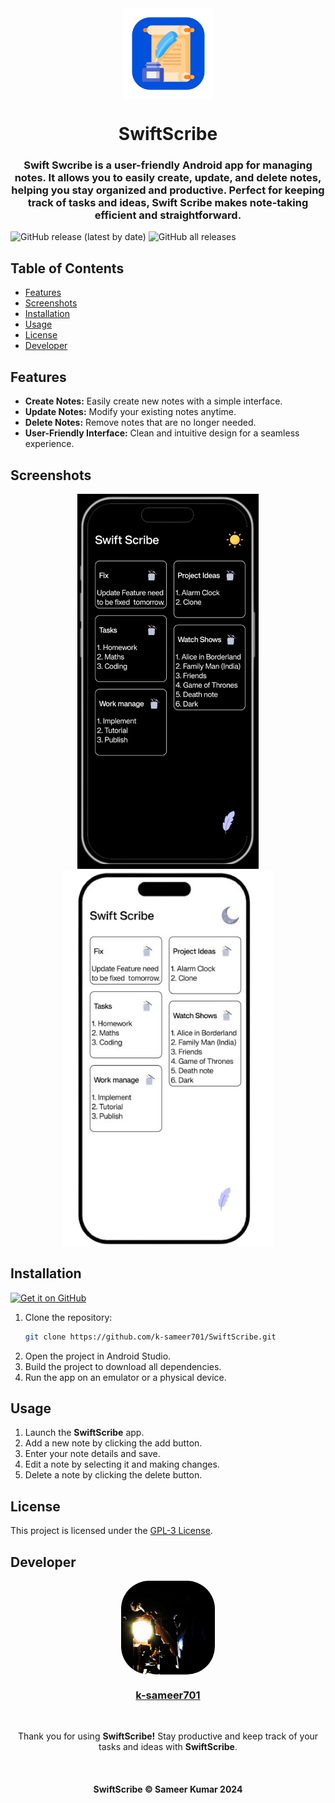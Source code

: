 <div align="center">
    <img src="https://github.com/k-sameer701/SwiftScribe/blob/master/Screenshot/app_icon_preview.png" width="145" height="145" style="display: block; margin: 0 auto"/>
    <h1>SwiftScribe</h1>
    <h3>Swift Swcribe is a user-friendly Android app for managing notes. It allows you to easily create, update, and delete notes, helping you stay organized and productive. Perfect for keeping track of tasks and ideas, Swift Scribe makes note-taking efficient and straightforward.</h3>
</div>

![GitHub release (latest by date)](https://img.shields.io/github/v/release/k-sameer701/SwiftScribe)
![GitHub all releases](https://img.shields.io/github/downloads/k-sameer701/SwiftScribe/total)

## Table of Contents

- [Features](#features)
- [Screenshots](#screenshots)
- [Installation](#installation)
- [Usage](#usage)
- [License](#license)
- [Developer](#developer)

## Features

- **Create Notes:** Easily create new notes with a simple interface.
- **Update Notes:** Modify your existing notes anytime.
- **Delete Notes:** Remove notes that are no longer needed.
- **User-Friendly Interface:** Clean and intuitive design for a seamless experience.

## Screenshots
<div align="center">

<img height="600px" src="https://github.com/k-sameer701/SwiftScribe/blob/master/Screenshot/Dark%20Note.png" />
<img height="600px" src="https://github.com/k-sameer701/SwiftScribe/blob/master/Screenshot/Light%20Note.png" />
</div>

## Installation

[<img src="https://github.com/machiav3lli/oandbackupx/blob/034b226cea5c1b30eb4f6a6f313e4dadcbb0ece4/badge_github.png"
    alt="Get it on GitHub"
    height="80">](https://github.com/k-sameer701/SwiftScribe/releases/latest)


1. Clone the repository:
    ```sh
    git clone https://github.com/k-sameer701/SwiftScribe.git
    ```
2. Open the project in Android Studio.
3. Build the project to download all dependencies.
4. Run the app on an emulator or a physical device.

## Usage

1. Launch the **SwiftScribe** app.
2. Add a new note by clicking the add button.
3. Enter your note details and save.
5. Edit a note by selecting it and making changes.
6. Delete a note by clicking the delete button.

## License

This project is licensed under the [GPL-3 License](LICENSE).

## Developer

<div align="center">
    <img src="https://github.com/k-sameer701/k-sameer701.github.io/blob/main/img/Profilees.jpg" width="150" height="150" style="border-radius: 30%; display: block; margin: 0 auto"/>
    <h3><a href="https://github.com/k-sameer701">k-sameer701</a></h3>
        <br/>
        <p>Thank you for using <strong>SwiftScribe!</strong> Stay productive and keep track of your tasks and ideas with <strong>SwiftScribe</strong>.</p>
</div>

<br/>
<div align="center">
    <h4>SwiftScribe &copy Sameer Kumar 2024</h4>
</div>

